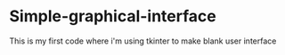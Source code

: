 # Simple-graphical-interface
This is my first code where i'm using tkinter to make blank user interface  
